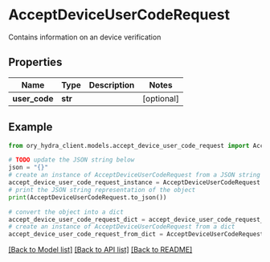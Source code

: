 # AcceptDeviceUserCodeRequest

Contains information on an device verification

## Properties

Name | Type | Description | Notes
------------ | ------------- | ------------- | -------------
**user_code** | **str** |  | [optional] 

## Example

```python
from ory_hydra_client.models.accept_device_user_code_request import AcceptDeviceUserCodeRequest

# TODO update the JSON string below
json = "{}"
# create an instance of AcceptDeviceUserCodeRequest from a JSON string
accept_device_user_code_request_instance = AcceptDeviceUserCodeRequest.from_json(json)
# print the JSON string representation of the object
print(AcceptDeviceUserCodeRequest.to_json())

# convert the object into a dict
accept_device_user_code_request_dict = accept_device_user_code_request_instance.to_dict()
# create an instance of AcceptDeviceUserCodeRequest from a dict
accept_device_user_code_request_from_dict = AcceptDeviceUserCodeRequest.from_dict(accept_device_user_code_request_dict)
```
[[Back to Model list]](../README.md#documentation-for-models) [[Back to API list]](../README.md#documentation-for-api-endpoints) [[Back to README]](../README.md)


